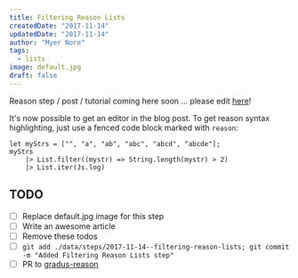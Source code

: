 ```yaml
---
title: Filtering Reason Lists
createdDate: "2017-11-14"
updatedDate: "2017-11-14"
author: "Myer Nore"
tags:
  - lists
image: default.jpg
draft: false
---
```


Reason step / post / tutorial coming here soon ... please edit
[here](https://github.com/codekiln/gradus-reason/tree/master/data/steps/2017-11-14--filtering-reason-lists/index.md)!

It's now possible to get an editor in the blog post. To get reason syntax highlighting, just 
use a fenced code block marked with `reason`:

```reason
let myStrs = ["", "a", "ab", "abc", "abcd", "abcde"];
myStrs 
	|> List.filter((mystr) => String.length(mystr) > 2) 
	|> List.iter(Js.log)
```

## TODO

-   [ ] Replace default.jpg image for this step
-   [ ] Write an awesome article
-   [ ] Remove these todos
-   [ ] `git add ./data/steps/2017-11-14--filtering-reason-lists; git commit -m "Added Filtering Reason Lists step"`
-   [ ] PR to [gradus-reason](https://github.com/codekiln/gradus-reason)
